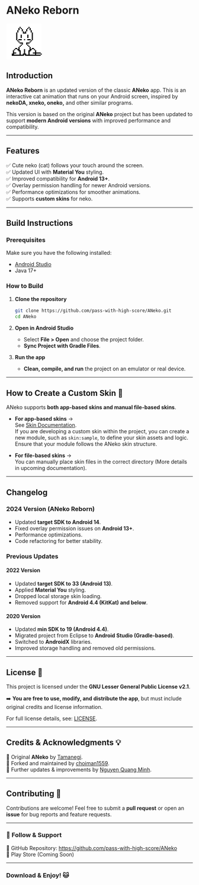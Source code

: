 # **ANeko Reborn**

![ANeko Logo](icon.png)

## **Introduction**

**ANeko Reborn** is an updated version of the classic **ANeko** app. This is an interactive cat
animation that runs on your Android screen, inspired by **nekoDA, xneko, oneko,** and other similar
programs.

This version is based on the original **ANeko** project but has been updated to support **modern
Android versions** with improved performance and compatibility.

---

## **Features**

✅ Cute neko (cat) follows your touch around the screen.  
✅ Updated UI with **Material You** styling.  
✅ Improved compatibility for **Android 13+**.  
✅ Overlay permission handling for newer Android versions.  
✅ Performance optimizations for smoother animations.  
✅ Supports **custom skins** for neko.

---

## **Build Instructions**

### **Prerequisites**

Make sure you have the following installed:

- [Android Studio](https://developer.android.com/studio)
- Java 17+

### **How to Build**

1. **Clone the repository**
   ```bash
   git clone https://github.com/pass-with-high-score/ANeko.git
   cd ANeko
   ```  
2. **Open in Android Studio**
    - Select **File > Open** and choose the project folder.
    - **Sync Project with Gradle Files**.

3. **Run the app**
    - **Clean, compile, and run** the project on an emulator or real device.

---

## **How to Create a Custom Skin** 🎨

ANeko supports **both app-based skins and manual file-based skins**.

- **For app-based skins** →  
  See [Skin Documentation](http://www.tamanegi.org/prog/android-apps/aneko-skin.html#create-skin).  
  If you are developing a custom skin within the project, you can create a new module, such as
  `skin:sample`, to define your skin assets and logic. Ensure that your module follows the ANeko
  skin structure.

- **For file-based skins** →  
  You can manually place skin files in the correct directory (More details in upcoming
  documentation).

---

## **Changelog**

### **2024 Version (ANeko Reborn)**

- Updated **target SDK to Android 14**.
- Fixed overlay permission issues on **Android 13+**.
- Performance optimizations.
- Code refactoring for better stability.

### **Previous Updates**

#### **2022 Version**

- Updated **target SDK to 33 (Android 13)**.
- Applied **Material You** styling.
- Dropped local storage skin loading.
- Removed support for **Android 4.4 (KitKat) and below**.

#### **2020 Version**

- Updated **min SDK to 19 (Android 4.4)**.
- Migrated project from Eclipse to **Android Studio (Gradle-based)**.
- Switched to **AndroidX** libraries.
- Improved storage handling and removed old permissions.

---

## **License** 📜

This project is licensed under the **GNU Lesser General Public License v2.1**.

➡️ **You are free to use, modify, and distribute the app**, but must include original credits and
license information.

For full license details,
see: [LICENSE](LICENSE).

---

## **Credits & Acknowledgments** 💡

🙏 Original **ANeko** by [Tamanegi](https://github.com/lllllT).  
🙏 Forked and maintained by [choiman1559](https://github.com/choiman1559/ANeko).  
🙏 Further updates & improvements by [Nguyen Quang Minh](https://github.com/nqmgaming).

---

## **Contributing** 🤝

Contributions are welcome! Feel free to submit a **pull request** or open an **issue** for bug
reports and feature requests.

---

### 🔗 **Follow & Support**

📌 GitHub Repository: https://github.com/pass-with-high-score/ANeko </br>
📌 Play Store (Coming Soon)

---

### **Download & Enjoy!** 🐱
